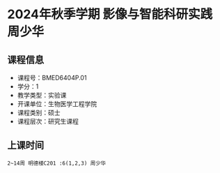 # 2024年秋季学期 影像与智能科研实践 周少华






## 课程信息

- 课程号：BMED6404P.01
- 学分：1
- 教学类型：实验课
- 开课单位：生物医学工程学院
- 课程类别：硕士
- 课程层次：研究生课程

## 上课时间

```
2~14周 明德楼C201 :6(1,2,3) 周少华
```

